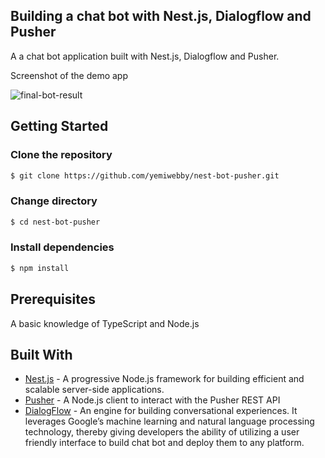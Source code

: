 ## Building a chat bot with Nest.js, Dialogflow and Pusher

A a chat bot application built with Nest.js, Dialogflow and Pusher.

Screenshot of the demo app

![final-bot-result](https://user-images.githubusercontent.com/19610753/39927451-2672f8f0-552a-11e8-86fa-8f57482b300b.gif)



## Getting Started

### Clone the repository
```bash
$ git clone https://github.com/yemiwebby/nest-bot-pusher.git
```

### Change directory
```bash
$ cd nest-bot-pusher
```

### Install dependencies
```bash
$ npm install
```

## Prerequisites
A basic knowledge of TypeScript and Node.js

## Built With

* [Nest.js](https://nestjs.com/) - A progressive Node.js framework for building efficient and scalable server-side applications.
* [Pusher](https://pusher.com/) - A Node.js client to interact with the Pusher REST API
* [DialogFlow](https://dialogflow.com/) - An engine for building conversational experiences. It leverages Google’s machine learning and natural language processing technology, thereby giving developers the ability of utilizing a user friendly interface to build chat bot and deploy them to any platform.